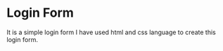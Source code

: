 # Login Form

It is a simple login form I have used html and css language to create this login form.
